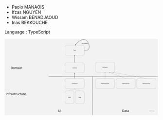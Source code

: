 - Paolo MANAOIS
- Ifzas NGUYEN
- Wissam BENADJAOUD
- Inas BEKKOUCHE

Language : TypeScript

![Design - version 1](./docs/design-v1.jpg)
